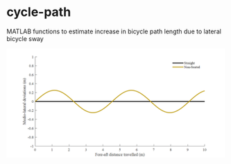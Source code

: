 # cycle-path

MATLAB functions to estimate increase in bicycle path length due to lateral bicycle sway

![MATLAB figure of travel path](./matlab_snapshot_travelPath.png)

